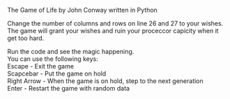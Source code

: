 The Game of Life by John Conway written in Python

Change the number of columns and rows on line 26 and 27 to your wishes. 
The game will grant your wishes and ruin your proceccor capicity when it get too hard.

Run the code and see the magic happening.  
You can use the following keys:  
Escape - Exit the game  
Scapcebar - Put the game on hold  
Right Arrow - When the game is on hold, step to the next generation  
Enter - Restart the game with random data
